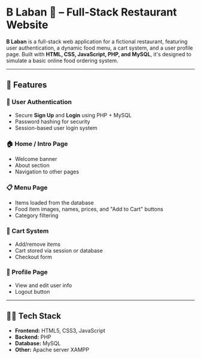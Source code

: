 # B Laban 🍮 – Full-Stack Restaurant Website

**B Laban** is a full-stack web application for a fictional restaurant, featuring user authentication, a dynamic food menu, a cart system, and a user profile page. Built with **HTML, CSS, JavaScript, PHP, and MySQL**, it's designed to simulate a basic online food ordering system.

---

## 📌 Features

### 👥 User Authentication
- Secure **Sign Up** and **Login** using PHP + MySQL
- Password hashing for security
- Session-based user login system

### 🏠 Home / Intro Page
- Welcome banner
- About section
- Navigation to other pages

### 📋 Menu Page
- Items loaded from the database
- Food item images, names, prices, and "Add to Cart" buttons
- Category filtering 

### 🛒 Cart System
- Add/remove items
- Cart stored via session or database
- Checkout form 

### 👤 Profile Page
- View and edit user info
- Logout button

---

## 🧑‍💻 Tech Stack

- **Frontend:** HTML5, CSS3, JavaScript
- **Backend:** PHP
- **Database:** MySQL
- **Other:** Apache server  XAMPP


